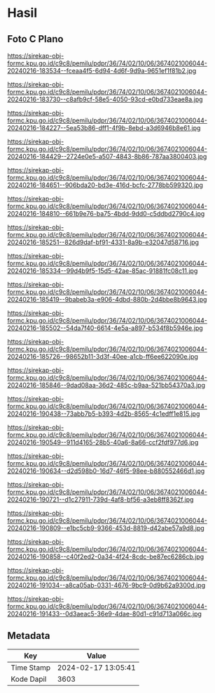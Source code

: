 # Hasil

## Foto C Plano

https://sirekap-obj-formc.kpu.go.id/c9c8/pemilu/pdpr/36/74/02/10/06/3674021006044-20240216-183534--fceaa4f5-6d94-4d6f-9d9a-9651ef1f81b2.jpg

https://sirekap-obj-formc.kpu.go.id/c9c8/pemilu/pdpr/36/74/02/10/06/3674021006044-20240216-183730--c8afb9cf-58e5-4050-93cd-e0bd733eae8a.jpg

https://sirekap-obj-formc.kpu.go.id/c9c8/pemilu/pdpr/36/74/02/10/06/3674021006044-20240216-184227--5ea53b86-dff1-4f9b-8ebd-a3d6946b8e61.jpg

https://sirekap-obj-formc.kpu.go.id/c9c8/pemilu/pdpr/36/74/02/10/06/3674021006044-20240216-184429--2724e0e5-a507-4843-8b86-787aa3800403.jpg

https://sirekap-obj-formc.kpu.go.id/c9c8/pemilu/pdpr/36/74/02/10/06/3674021006044-20240216-184651--906bda20-bd3e-416d-bcfc-2778bb599320.jpg

https://sirekap-obj-formc.kpu.go.id/c9c8/pemilu/pdpr/36/74/02/10/06/3674021006044-20240216-184810--661b9e76-ba75-4bdd-9dd0-c5ddbd2790c4.jpg

https://sirekap-obj-formc.kpu.go.id/c9c8/pemilu/pdpr/36/74/02/10/06/3674021006044-20240216-185251--826d9daf-bf91-4331-8a9b-e32047d58716.jpg

https://sirekap-obj-formc.kpu.go.id/c9c8/pemilu/pdpr/36/74/02/10/06/3674021006044-20240216-185334--99d4b9f5-15d5-42ae-85ac-91881fc08c11.jpg

https://sirekap-obj-formc.kpu.go.id/c9c8/pemilu/pdpr/36/74/02/10/06/3674021006044-20240216-185419--9babeb3a-e906-4dbd-880b-2d4bbe8b9643.jpg

https://sirekap-obj-formc.kpu.go.id/c9c8/pemilu/pdpr/36/74/02/10/06/3674021006044-20240216-185502--54da7f40-6614-4e5a-a897-b534f8b5946e.jpg

https://sirekap-obj-formc.kpu.go.id/c9c8/pemilu/pdpr/36/74/02/10/06/3674021006044-20240216-185726--98652b11-3d3f-40ee-a1cb-ff6ee622090e.jpg

https://sirekap-obj-formc.kpu.go.id/c9c8/pemilu/pdpr/36/74/02/10/06/3674021006044-20240216-185846--9dad08aa-36d2-485c-b9aa-521bb54370a3.jpg

https://sirekap-obj-formc.kpu.go.id/c9c8/pemilu/pdpr/36/74/02/10/06/3674021006044-20240216-190438--73abb7b5-b393-4d2b-8565-4c1edff1e815.jpg

https://sirekap-obj-formc.kpu.go.id/c9c8/pemilu/pdpr/36/74/02/10/06/3674021006044-20240216-190549--911d4165-28b5-40a6-8a66-ccf2fdf977d6.jpg

https://sirekap-obj-formc.kpu.go.id/c9c8/pemilu/pdpr/36/74/02/10/06/3674021006044-20240216-190634--d2d598b0-16d7-46f5-98ee-b880552466d1.jpg

https://sirekap-obj-formc.kpu.go.id/c9c8/pemilu/pdpr/36/74/02/10/06/3674021006044-20240216-190721--d1c27911-739d-4af8-bf56-a3eb8ff8362f.jpg

https://sirekap-obj-formc.kpu.go.id/c9c8/pemilu/pdpr/36/74/02/10/06/3674021006044-20240216-190809--e1bc5cb9-9366-453d-8819-d42abe57a9d8.jpg

https://sirekap-obj-formc.kpu.go.id/c9c8/pemilu/pdpr/36/74/02/10/06/3674021006044-20240216-190858--c40f2ed2-0a34-4f24-8cdc-be87ec6286cb.jpg

https://sirekap-obj-formc.kpu.go.id/c9c8/pemilu/pdpr/36/74/02/10/06/3674021006044-20240216-191034--a8ca05ab-0331-4676-9bc9-0d9b62a9300d.jpg

https://sirekap-obj-formc.kpu.go.id/c9c8/pemilu/pdpr/36/74/02/10/06/3674021006044-20240216-191433--0d3aeac5-36e9-4dae-80d1-c91d713a066c.jpg


## Metadata

| Key        | Value               |
| ---------- | ------------------- |
| Time Stamp | 2024-02-17 13:05:41 |
| Kode Dapil | 3603                |



